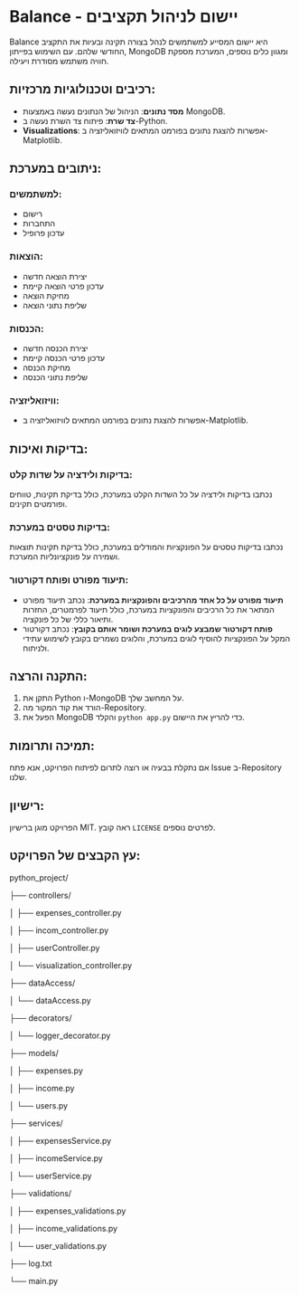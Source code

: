 # Balance - יישום לניהול תקציבים

Balance היא יישום המסייע למשתמשים לנהל בצורה תקינה ובעיות את התקציב
החודשי שלהם. עם השימוש בפייתון, MongoDB ומגוון כלים נוספים, המערכת
מספקת חוויה משתמש מסודרת ויעילה.

## רכיבים וטכנולוגיות מרכזיות:

- **מסד נתונים**: הניהול של הנתונים נעשה באמצעות MongoDB.
- **צד שרת**: פיתוח צד השרת נעשה ב-Python.
- **Visualizations**: אפשרות להצגת נתונים בפורמט המתאים לוויזואליזציה
ב-Matplotlib.

## ניתובים במערכת:
### למשתמשים:
- רישום
- התחברות
- עדכון פרופיל

### הוצאות:
- יצירת הוצאה חדשה
- עדכון פרטי הוצאה קיימת
- מחיקת הוצאה
- שליפת נתוני הוצאה

### הכנסות:
- יצירת הכנסה חדשה
- עדכון פרטי הכנסה קיימת
- מחיקת הכנסה
- שליפת נתוני הכנסה

### וויזואליזציה:
- אפשרות להצגת נתונים בפורמט המתאים לוויזואליזציה ב-Matplotlib.

## בדיקות ואיכות:
### בדיקות ולידציה על שדות קלט:
נכתבו בדיקות ולידציה על כל השדות הקלט במערכת, כולל בדיקת תקינות,
טווחים ופורמטים תקינים.

### בדיקות טסטים במערכת:
נכתבו בדיקות טסטים על הפונקציות והמודלים במערכת, כולל בדיקת תקינות
תוצאות ושמירה על פונקציונליות המערכת.

### תיעוד מפורט ופותח דקורטור:
- **תיעוד מפורט על כל אחד מהרכיבים והפונקציות במערכת**: נכתב תיעוד
מפורט המתאר את כל הרכיבים והפונקציות במערכת, כולל תיעוד לפרמטרים,
החזרות ותיאור כללי של כל פונקציה.
- **פותח דקורטור שמבצע לוגים במערכת ושומר אותם בקובץ**: נכתב דקורטור
המקל על הפונקציות להוסיף לוגים במערכת, והלוגים נשמרים בקובץ לשימוש
עתידי ולניתוח.

## התקנה והרצה:
1. התקן את Python ו-MongoDB על המחשב שלך.
2. הורד את קוד המקור מה-Repository.
3. הפעל את MongoDB והקלד `python app.py` כדי להריץ את היישום.

## תמיכה ותרומות:
אם נתקלת בבעיה או רוצה לתרום לפיתוח הפרויקט, אנא פתח Issue ב-Repository שלנו.

## רישיון:
הפרויקט מוגן ברישיון MIT. ראה קובץ `LICENSE` לפרטים נוספים.

## עץ הקבצים של הפרויקט:

python_project/

├── controllers/

│ ├── expenses_controller.py

│ ├── incom_controller.py

│ ├── userController.py

│ └── visualization_controller.py

├── dataAccess/

│ └── dataAccess.py

├── decorators/

│ └── logger_decorator.py

├── models/

│ ├── expenses.py

│ ├── income.py

│ └── users.py

├── services/

│ ├── expensesService.py

│ ├── incomeService.py

│ └── userService.py

├── validations/

│ ├── expenses_validations.py

│ ├── income_validations.py

│ └── user_validations.py

├── log.txt

└── main.py
